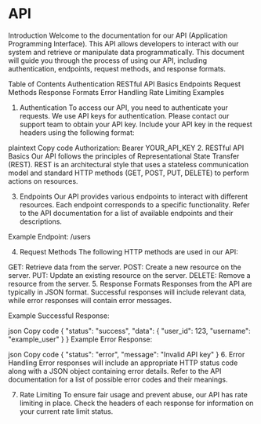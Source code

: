 <h1>API</h1>

Introduction
Welcome to the documentation for our API (Application Programming Interface). This API allows developers to interact with our system and retrieve or manipulate data programmatically. This document will guide you through the process of using our API, including authentication, endpoints, request methods, and response formats.

Table of Contents
Authentication
RESTful API Basics
Endpoints
Request Methods
Response Formats
Error Handling
Rate Limiting
Examples
1. Authentication
To access our API, you need to authenticate your requests. We use API keys for authentication. Please contact our support team to obtain your API key. Include your API key in the request headers using the following format:

plaintext
Copy code
Authorization: Bearer YOUR_API_KEY
2. RESTful API Basics
Our API follows the principles of Representational State Transfer (REST). REST is an architectural style that uses a stateless communication model and standard HTTP methods (GET, POST, PUT, DELETE) to perform actions on resources.

3. Endpoints
Our API provides various endpoints to interact with different resources. Each endpoint corresponds to a specific functionality. Refer to the API documentation for a list of available endpoints and their descriptions.

Example Endpoint: /users

4. Request Methods
The following HTTP methods are used in our API:

GET: Retrieve data from the server.
POST: Create a new resource on the server.
PUT: Update an existing resource on the server.
DELETE: Remove a resource from the server.
5. Response Formats
Responses from the API are typically in JSON format. Successful responses will include relevant data, while error responses will contain error messages.

Example Successful Response:

json
Copy code
{
  "status": "success",
  "data": {
    "user_id": 123,
    "username": "example_user"
  }
}
Example Error Response:

json
Copy code
{
  "status": "error",
  "message": "Invalid API key"
}
6. Error Handling
Error responses will include an appropriate HTTP status code along with a JSON object containing error details. Refer to the API documentation for a list of possible error codes and their meanings.

7. Rate Limiting
To ensure fair usage and prevent abuse, our API has rate limiting in place. Check the headers of each response for information on your current rate limit status.
